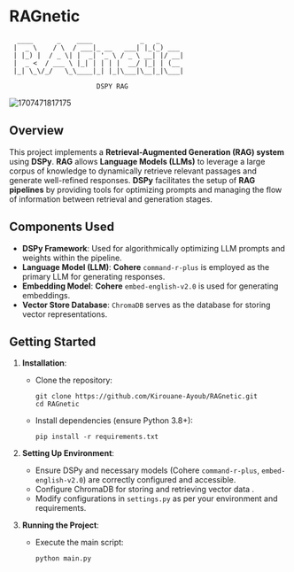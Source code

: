 # RAGnetic 
```
  ____      _    ____            _   _      
 |  _ \    / \  / ___|_ __   ___| |_(_) ___ 
 | |_) |  / _ \| |  _| '_ \ / _ \ __| |/ __|
 |  _ <  / ___ \ |_| | | | |  __/ |_| | (__ 
 |_| \_\/_/   \_\____|_| |_|\___|\__|_|\___|
                   
                      DSPY RAG 
```


![1707471817175](https://github.com/Kirouane-Ayoub/RAGnetic/assets/99510125/e8b24a4d-9b35-4d0a-aecd-9def301e4d04)


## Overview
This project implements a **Retrieval-Augmented Generation (RAG) system** using **DSPy**. **RAG** allows **Language Models (LLMs)** to leverage a large corpus of knowledge to dynamically retrieve relevant passages and generate well-refined responses. **DSPy** facilitates the setup of **RAG pipelines** by providing tools for optimizing prompts and managing the flow of information between retrieval and generation stages.

## Components Used
- **DSPy Framework**: Used for algorithmically optimizing LLM prompts and weights within the pipeline.
- **Language Model (LLM)**: **Cohere** `command-r-plus` is employed as the primary LLM for generating responses.
- **Embedding Model**: **Cohere** `embed-english-v2.0` is used for generating embeddings.
- **Vector Store Database**: `ChromaDB` serves as the database for storing vector representations.

## Getting Started
1. **Installation**:
   - Clone the repository:
     ```
     git clone https://github.com/Kirouane-Ayoub/RAGnetic.git
     cd RAGnetic
     ```
   - Install dependencies (ensure Python 3.8+):
     ```
     pip install -r requirements.txt
     ```

2. **Setting Up Environment**:
   - Ensure DSPy and necessary models (Cohere `command-r-plus`, `embed-english-v2.0`) are correctly configured and accessible.
   - Configure ChromaDB for storing and retrieving vector data .
   - Modify configurations in `settings.py` as per your environment and requirements.
   
3. **Running the Project**:
   - Execute the main script:
     ```
     python main.py
     ```
